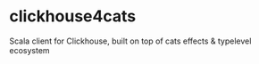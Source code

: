 # clickhouse4cats
Scala client for Clickhouse, built on top of cats effects &amp; typelevel ecosystem
